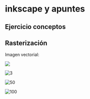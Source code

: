 # inkscape y apuntes

## Ejercicio conceptos


## Rasterización

Imagen vectorial:

![](https://raw.githubusercontent.com/chechiliaa/Soldadura-y-dise-o/7b799d953738bf94ff0bcc269393d5aed0ae9967/dibujo.svg)

![3](https://raw.githubusercontent.com/chechiliaa/Soldadura-y-dise-o/main/dibujo.png)

![50](https://raw.githubusercontent.com/chechiliaa/Soldadura-y-dise-o/main/dibujo50.png)

![100](https://raw.githubusercontent.com/chechiliaa/Soldadura-y-dise-o/main/dibujo100.png)
